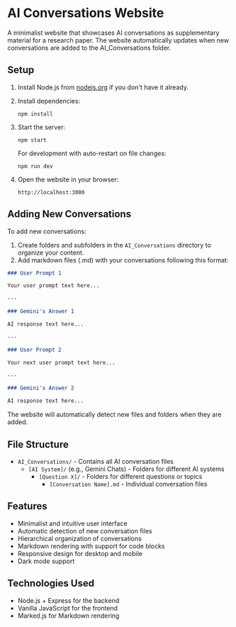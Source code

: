 # AI Conversations Website

A minimalist website that showcases AI conversations as supplementary material for a research paper. The website automatically updates when new conversations are added to the AI_Conversations folder.

## Setup

1. Install Node.js from [nodejs.org](https://nodejs.org/) if you don't have it already.

2. Install dependencies:
   ```
   npm install
   ```

3. Start the server:
   ```
   npm start
   ```

   For development with auto-restart on file changes:
   ```
   npm run dev
   ```

4. Open the website in your browser:
   ```
   http://localhost:3000
   ```

## Adding New Conversations

To add new conversations:

1. Create folders and subfolders in the `AI_Conversations` directory to organize your content.
2. Add markdown files (.md) with your conversations following this format:

```markdown
### User Prompt 1

Your user prompt text here...

---

### Gemini's Answer 1

AI response text here...

---

### User Prompt 2

Your next user prompt text here...

---

### Gemini's Answer 2

AI response text here...
```

The website will automatically detect new files and folders when they are added.

## File Structure

- `AI_Conversations/` - Contains all AI conversation files
  - `[AI System]/` (e.g., Gemini Chats) - Folders for different AI systems
    - `[Question X]/` - Folders for different questions or topics
      - `[Conversation Name].md` - Individual conversation files

## Features

- Minimalist and intuitive user interface
- Automatic detection of new conversation files
- Hierarchical organization of conversations
- Markdown rendering with support for code blocks
- Responsive design for desktop and mobile
- Dark mode support

## Technologies Used

- Node.js + Express for the backend
- Vanilla JavaScript for the frontend
- Marked.js for Markdown rendering 